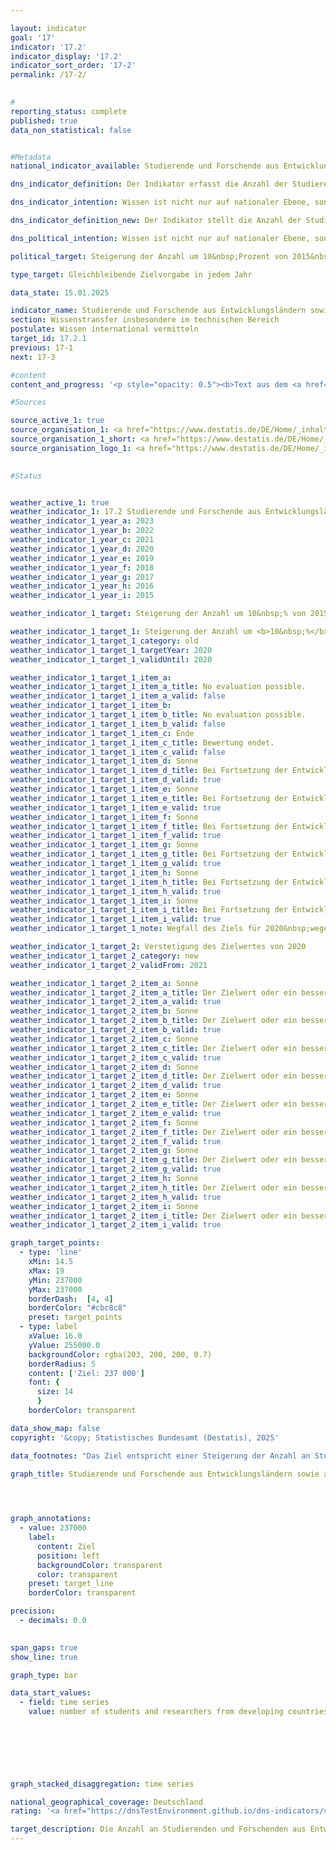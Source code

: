 ```yaml
---

layout: indicator        
goal: '17'        
indicator: '17.2'        
indicator_display: '17.2'        
indicator_sort_order: '17-2'        
permalink: /17-2/        
        

#
reporting_status: complete        
published: true        
data_non_statistical: false        


#Metadata        
national_indicator_available: Studierende und Forschende aus Entwicklungsländern sowie aus am wenigsten entwickelten Ländern        

dns_indicator_definition: Der Indikator erfasst die Anzahl der Studierenden und Forschenden aus Entwicklungs- und Schwellenländern pro Jahr <abbr title="beziehungsweise" tabindex="0">bzw.</abbr> Semester. Hierbei wird die Anzahl der Studierenden und Forschenden aus den am wenigsten entwickelten Ländern (Least Developed Countries, <abbr title="Least developed countries (Am wenigsten entwickelte Länder)" tabindex="0">LDCs</abbr>) gesondert ausgewiesen.        

dns_indicator_intention: Wissen ist nicht nur auf nationaler Ebene, sondern auch im globalen Maßstab ein zentraler Treiber nachhaltiger Entwicklung. Die Stärkung des internationalen Wissensaustauschs durch Deutschland ist hierfür eine wichtige Maßnahme. Ziel der Bundesregierung war es deshalb, die Summe der Studierenden und Forschenden aus Entwicklungs- und Schwellenländern von 2015&nbsp;bis 2020&nbsp;um 10&nbsp;% zu steigern und die Anzahl anschließend zu verstetigen.        

dns_indicator_definition_new: Der Indikator stellt die Anzahl der Studierenden und Forschenden aus Entwicklungs- und Schwellenländern pro Jahr <abbr title="beziehungsweise" tabindex="0">bzw.</abbr> Semester dar. Die Anzahl der Studierenden und Forschenden aus den am wenigsten entwickelten Ländern (Least Developed Countries, <abbr title="Least developed countries (Am wenigsten entwickelte Länder)" tabindex="0">LDCs</abbr>) wird gesondert ausgewiesen.        

dns_political_intention: Wissen ist nicht nur auf nationaler Ebene, sondern auch im globalen Maßstab ein zentraler Treiber nachhaltiger Entwicklung. Die Stärkung des internationalen Wissensaustauschs durch Deutschland ist hierfür eine wichtige Maßnahme.        

political_target: Steigerung der Anzahl um 10&nbsp;Prozent von 2015&nbsp;bis 2020, anschließend Verstetigung        

type_target: Gleichbleibende Zielvorgabe in jedem Jahr        

data_state: 15.01.2025        

indicator_name: Studierende und Forschende aus Entwicklungsländern sowie aus am wenigsten entwickelten Ländern        
section: Wissenstransfer insbesondere im technischen Bereich        
postulate: Wissen international vermitteln        
target_id: 17.2.1        
previous: 17-1        
next: 17-3        

#content         
content_and_progress: '<p style="opacity: 0.5"><b>Text aus dem <a href="https://dns-indikatoren.de/assets/Publikationen/Indikatorenberichte/2022.pdf">Indikatorenbericht 2022&nbsp;- Stand 31.10.2022</a></b><br><br>Datengrundlage des Indikators sind die Studierendenstatistik und die Statistik des Hochschulpersonals des Statistischen Bundesamtes. Beides sind Vollerhebungen auf der Basis der Verwaltungsdaten der Hochschulen. Der Indikator umfasst die Studierenden im Wintersemester des jeweiligen Jahres. Die Forschenden werden zum Stichtag 1. Dezember erhoben. Unter Forschenden wird hierbei das haupt- und nebenberufliche wissenschaftliche Personal an deutschen Hochschulen (ohne studentische Hilfskräfte) verstanden. Promotionsstudierende, die als Studierende an einer Hochschule immatrikuliert sind und zugleich als wissenschaftliches Personal arbeiten, können zu Doppelzählungen im Indikator führen.<br><br>Die Gesamtzahl aller Studierenden und Forschenden aus Entwicklungs- und Schwellenländern an deutschen Hochschulen im Jahr 2021&nbsp;betrug rund 316&nbsp;Tausend. Mit 91,9&nbsp;% machten dabei die Studierenden den weitaus größeren Anteil am Wert des Indikators aus.<br><br>Im Wintersemester 2021/22&nbsp;waren 290&nbsp;453&nbsp;Studierende aus Entwicklungs- und Schwellenländern an deutschen Hochschulen eingeschrieben. Das entspricht 9,9&nbsp;% aller Immatrikulierten. Die Anzahl der Studierenden aus Entwicklungs- und Schwellenländern ist seit 2005/06&nbsp;(134&nbsp;462&nbsp;Studierende) stetig gestiegen&nbsp;–&nbsp;nur im Wintersemester 2007/08&nbsp;gab es einen Rückgang. Der Anstieg im Wintersemester 2021/22&nbsp;im Vergleich zum Vorjahr (rund 275&nbsp;Tausend Studierende im Wintersemester 2020/21) lag bei 5,6&nbsp;%. Im Wintersemester 2021/22&nbsp;kamen 17&nbsp;113&nbsp;Studierende aus am wenigsten entwickelten Ländern (Least Developed Countries, <abbr title="Least developed countries (Am wenigsten entwickelte Länder)" tabindex="0">LDCs</abbr>) und somit 13,7&nbsp;% mehr als im Vorjahressemester.<br><br>Von den Studierenden aus Entwicklungs- und Schwellenländern kamen 43&nbsp;629&nbsp;aus China, 36&nbsp;575&nbsp;aus der Türkei sowie 34&nbsp;134&nbsp;aus Indien. Insgesamt waren 41,6&nbsp;% der Studierenden aus Entwicklungs- und Schwellenländern Studentinnen. Während aus den europäischen (54,2&nbsp;%) und amerikanischen (50,4&nbsp;%) Entwicklungs- und Schwellenländern etwa gleich viele Frauen und Männer in Deutschland studieren, liegt der Frauenanteil bei den Studierenden aus afrikanischen Entwicklungs- und Schwellenländern bei lediglich 32,8&nbsp;%. Unter den Studierenden aus <abbr title="Least developed countries (Am wenigsten entwickelte Länder)" tabindex="0">LDCs</abbr> (weltweit) war der Frauenanteil mit 28,4&nbsp;% noch geringer.<br><br>Im Jahr 2021&nbsp;waren rund 26&nbsp;000&nbsp;Forscherinnen und Forscher aus Entwicklungs- und Schwellenländern Teil des wissenschaftlichen Personals an deutschen Hochschulen. Damit machten diese einen Anteil von 6,0&nbsp;% am gesamten wissenschaftlichen Personal an deutschen Hochschulen aus. Der Anteil von Forschenden aus Entwicklungs- und Schwellenländern ist damit deutlich geringer als der Anteil unter den Studierenden. Im Vergleich zum Vorjahr ist ihre Anzahl um 10,6&nbsp;% gestiegen, seit 2005&nbsp;hat sie sich mehr als vervierfacht. 924&nbsp;Forschende kamen im Jahr 2021&nbsp;aus <abbr title="Least developed countries (Am wenigsten entwickelte Länder)" tabindex="0">LDCs</abbr> (0,2&nbsp;% des gesamten wissenschaftlichen Personals). Im Vorjahr waren es 838&nbsp;Forschende.<br><br>Bei allen oben genannten Werten und Vergleichen mit den jeweiligen Vorjahren ist zu beachten, dass sich Änderungen in den Daten auch durch eine geänderte Zuordnung von Ländern zur Gruppe der <abbr title="Least developed countries (Am wenigsten entwickelte Länder)" tabindex="0">LDCs</abbr> oder Schwellen- und Entwicklungsländer ergeben können.<br><br>Das angestrebte Ziel, die Summe der Studierenden und Forschenden aus Entwicklungs- und Schwellenländern um 10&nbsp;% gegenüber dem Jahr 2015&nbsp;(215&nbsp;000) zu steigern, wurde bereits im Jahr 2017&nbsp;übertroffen und auch die angestrebte Verstetigung der Anzahl wird seitdem erreicht.</p>'                

#Sources        

source_active_1: true
source_organisation_1: <a href="https://www.destatis.de/DE/Home/_inhalt.html" target="_blank">Statistisches Bundesamt</a>
source_organisation_1_short: <a href="https://www.destatis.de/DE/Home/_inhalt.html" target="_blank">Statistisches Bundesamt</a>
source_organisation_logo_1: <a href="https://www.destatis.de/DE/Home/_inhalt.html" target="_blank"><img src="https://dnsTestEnvironment.github.io/dns-indicators/public/OrgImgDe/destatis.png" alt="Statistisches Bundesamt" title=" Klicken Sie hier um zur Homepage der Organisation Statistisches Bundesamt zu gelangen." style="height:60px; width:148px; border:transparent"/></a>
        

#Status        


weather_active_1: true
weather_indicator_1: 17.2 Studierende und Forschende aus Entwicklungsländern sowie aus am wenigsten entwickelten Ländern
weather_indicator_1_year_a: 2023
weather_indicator_1_year_b: 2022
weather_indicator_1_year_c: 2021
weather_indicator_1_year_d: 2020
weather_indicator_1_year_e: 2019
weather_indicator_1_year_f: 2018
weather_indicator_1_year_g: 2017
weather_indicator_1_year_h: 2016
weather_indicator_1_year_i: 2015

weather_indicator_1_target: Steigerung der Anzahl um 10&nbsp;% von 2015&nbsp;bis 2020, anschließend Verstetigung

weather_indicator_1_target_1: Steigerung der Anzahl um <b>10&nbsp;%</b> von 2015&nbsp;bis 2020
weather_indicator_1_target_1_category: old
weather_indicator_1_target_1_targetYear: 2020
weather_indicator_1_target_1_validUntil: 2020

weather_indicator_1_target_1_item_a: 
weather_indicator_1_target_1_item_a_title: No evaluation possible.
weather_indicator_1_target_1_item_a_valid: false
weather_indicator_1_target_1_item_b: 
weather_indicator_1_target_1_item_b_title: No evaluation possible.
weather_indicator_1_target_1_item_b_valid: false
weather_indicator_1_target_1_item_c: Ende
weather_indicator_1_target_1_item_c_title: Bewertung endet.
weather_indicator_1_target_1_item_c_valid: false
weather_indicator_1_target_1_item_d: Sonne
weather_indicator_1_target_1_item_d_title: Bei Fortsetzung der Entwicklung aus 2020 wäre der Zielwert erreicht oder um weniger als 5&nbsp;% der Differenz zwischen Zielwert und dem Wert aus 2020 verfehlt worden.
weather_indicator_1_target_1_item_d_valid: true
weather_indicator_1_target_1_item_e: Sonne
weather_indicator_1_target_1_item_e_title: Bei Fortsetzung der Entwicklung aus 2019 wäre der Zielwert erreicht oder um weniger als 5&nbsp;% der Differenz zwischen Zielwert und dem Wert aus 2019 verfehlt worden.
weather_indicator_1_target_1_item_e_valid: true
weather_indicator_1_target_1_item_f: Sonne
weather_indicator_1_target_1_item_f_title: Bei Fortsetzung der Entwicklung aus 2018 wäre der Zielwert erreicht oder um weniger als 5&nbsp;% der Differenz zwischen Zielwert und dem Wert aus 2018 verfehlt worden.
weather_indicator_1_target_1_item_f_valid: true
weather_indicator_1_target_1_item_g: Sonne
weather_indicator_1_target_1_item_g_title: Bei Fortsetzung der Entwicklung aus 2017 wäre der Zielwert erreicht oder um weniger als 5&nbsp;% der Differenz zwischen Zielwert und dem Wert aus 2017 verfehlt worden.
weather_indicator_1_target_1_item_g_valid: true
weather_indicator_1_target_1_item_h: Sonne
weather_indicator_1_target_1_item_h_title: Bei Fortsetzung der Entwicklung aus 2016 wäre der Zielwert erreicht oder um weniger als 5&nbsp;% der Differenz zwischen Zielwert und dem Wert aus 2016 verfehlt worden.
weather_indicator_1_target_1_item_h_valid: true
weather_indicator_1_target_1_item_i: Sonne
weather_indicator_1_target_1_item_i_title: Bei Fortsetzung der Entwicklung aus 2015 wäre der Zielwert erreicht oder um weniger als 5&nbsp;% der Differenz zwischen Zielwert und dem Wert aus 2015 verfehlt worden.
weather_indicator_1_target_1_item_i_valid: true
weather_indicator_1_target_1_note: Wegfall des Ziels für 2020&nbsp;wegen zeitlichen Ablaufs.

weather_indicator_1_target_2: Verstetigung des Zielwertes von 2020
weather_indicator_1_target_2_category: new
weather_indicator_1_target_2_validFrom: 2021

weather_indicator_1_target_2_item_a: Sonne
weather_indicator_1_target_2_item_a_title: Der Zielwert oder ein besserer Wert wurde in 2023 erreicht und die durchschnittliche Veränderung deutete nicht in Richtung einer Verschlechterung.
weather_indicator_1_target_2_item_a_valid: true
weather_indicator_1_target_2_item_b: Sonne
weather_indicator_1_target_2_item_b_title: Der Zielwert oder ein besserer Wert wurde in 2022 erreicht und die durchschnittliche Veränderung deutete nicht in Richtung einer Verschlechterung.
weather_indicator_1_target_2_item_b_valid: true
weather_indicator_1_target_2_item_c: Sonne
weather_indicator_1_target_2_item_c_title: Der Zielwert oder ein besserer Wert wurde in 2021 erreicht und die durchschnittliche Veränderung deutete nicht in Richtung einer Verschlechterung.
weather_indicator_1_target_2_item_c_valid: true
weather_indicator_1_target_2_item_d: Sonne
weather_indicator_1_target_2_item_d_title: Der Zielwert oder ein besserer Wert wurde in 2020 erreicht und die durchschnittliche Veränderung deutete nicht in Richtung einer Verschlechterung.
weather_indicator_1_target_2_item_d_valid: true
weather_indicator_1_target_2_item_e: Sonne
weather_indicator_1_target_2_item_e_title: Der Zielwert oder ein besserer Wert wurde in 2019 erreicht und die durchschnittliche Veränderung deutete nicht in Richtung einer Verschlechterung.
weather_indicator_1_target_2_item_e_valid: true
weather_indicator_1_target_2_item_f: Sonne
weather_indicator_1_target_2_item_f_title: Der Zielwert oder ein besserer Wert wurde in 2018 erreicht und die durchschnittliche Veränderung deutete nicht in Richtung einer Verschlechterung.
weather_indicator_1_target_2_item_f_valid: true
weather_indicator_1_target_2_item_g: Sonne
weather_indicator_1_target_2_item_g_title: Der Zielwert oder ein besserer Wert wurde in 2017 erreicht und die durchschnittliche Veränderung deutete nicht in Richtung einer Verschlechterung.
weather_indicator_1_target_2_item_g_valid: true
weather_indicator_1_target_2_item_h: Sonne
weather_indicator_1_target_2_item_h_title: Der Zielwert oder ein besserer Wert wurde in 2016 erreicht und die durchschnittliche Veränderung deutete nicht in Richtung einer Verschlechterung.
weather_indicator_1_target_2_item_h_valid: true
weather_indicator_1_target_2_item_i: Sonne
weather_indicator_1_target_2_item_i_title: Der Zielwert oder ein besserer Wert wurde in 2015 erreicht und die durchschnittliche Veränderung deutete nicht in Richtung einer Verschlechterung.
weather_indicator_1_target_2_item_i_valid: true        

graph_target_points:
  - type: 'line'
    xMin: 14.5
    xMax: 19
    yMin: 237000
    yMax: 237000
    borderDash:  [4, 4]
    borderColor: "#cbc8c8"
    preset: target_points
  - type: label
    xValue: 16.0
    yValue: 255000.0
    backgroundColor: rgba(203, 200, 200, 0.7)
    borderRadius: 5
    content: ['Ziel: 237 000']
    font: {
      size: 14
      }
    borderColor: transparent        

data_show_map: false        
copyright: '&copy; Statistisches Bundesamt (Destatis), 2025'        

data_footnotes: "Das Ziel entspricht einer Steigerung der Anzahl an Studierenden und Forschenden um 10&nbsp;% gegenüber 2015&nbsp;in 2020.<br>• Die Daten basieren auf einer Sonderauswertung und sind nicht öffentlich zugänglich.<br>• LDC: Least Developed Countries (am wenigsten entwickelte Länder)."        

graph_title: Studierende und Forschende aus Entwicklungsländern sowie aus am wenigsten entwickelten Ländern        

        


graph_annotations:
  - value: 237000
    label:
      content: Ziel
      position: left
      backgroundColor: transparent
      color: transparent
    preset: target_line
    borderColor: transparent        

precision: 
  - decimals: 0.0
            

span_gaps: true        
show_line: true        

graph_type: bar                

data_start_values: 
  - field: time series
    value: number of students and researchers from developing countries and least developed countries        

        

        

        

graph_stacked_disaggregation: time series                

national_geographical_coverage: Deutschland                
rating: '<a href="https://dnsTestEnvironment.github.io/dns-indicators/status"><img src="https://sdg-indikatoren.de/public/Wettersymbole/Sonne.png" title="Der Zielwert oder ein besserer Wert wurde in 2023 erreicht und die durchschnittliche Veränderung deutete nicht in Richtung einer Verschlechterung." alt="Wettersymbol Sonne"/></a>'        

target_description: Die Anzahl an Studierenden und Forschenden aus Entwicklungsländern sowie aus am wenigsten entwickelten Ländern soll jedes Jahr mindestens 237&nbsp;000&nbsp;betragen.<br><br>Ausgehend von der Zielformulierung entspricht die Steigerung der Anzahl um 10&nbsp;Prozent des Wertes von 2015&nbsp;einer Gesamtzahl von 237&nbsp;000&nbsp;Studierenden und Forschenden, die es seit dem Jahr 2020&nbsp;in jedem Jahr zu halten gilt. Der politisch festgelegte Zielwert wurde in 2023&nbsp;erreicht und die durchschnittliche Entwicklung der letzten sechs Jahre deutet in die richtige Richtung, sodass Indikator 17.2&nbsp;für das Jahr 2023&nbsp;mit "Sonne" bewertet wird.        
---
```


